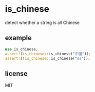 # is_chinese

detect whether a string is all Chinese

## example

```rust
use is_chinese;
assert!(is_chinese::is_chinese("中国"));
assert!(!is_chinese::is_chinese("ss"));
```

## license

MIT